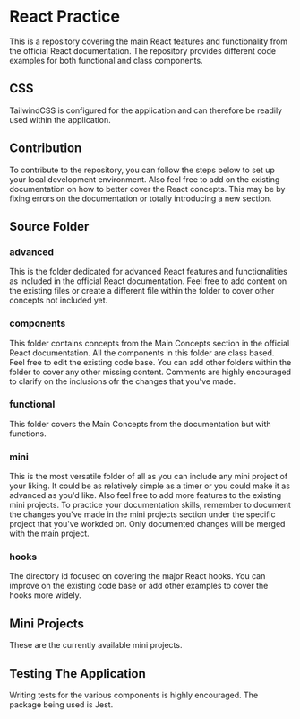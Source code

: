 # React Practice

This is a repository covering the main React features and functionality from the official React documentation.
The repository provides different code examples for both functional and class components.

## CSS

TailwindCSS is configured for the application and can therefore be readily used within the application.

## Contribution

To contribute to the repository, you can follow the steps below to set up your local development environment.
Also feel free to add on the existing documentation on how to better cover the React concepts. This may be by fixing errors on the documentation or totally introducing a new section.

## Source Folder

### advanced

This is the folder dedicated for advanced React features and functionalities as included in the official React documentation. Feel free to add content on the existing files or create a different file within the folder to cover other concepts not included yet.

### components

This folder contains concepts from the Main Concepts section in the official React documentation. All the components in this folder are class based. Feel free to edit the existing code base. You can add other folders within the folder to cover any other missing content. Comments are highly encouraged to clarify on the inclusions ofr the changes that you've made.

### functional

This folder covers the Main Concepts from the documentation but with functions.

### mini

This is the most versatile folder of all as you can include any mini project of your liking. It could be as relatively simple as a timer or you could make it as advanced as you'd like. Also feel free to add more features to the existing mini projects. To practice your documentation skills, remember to document the changes you've made in the mini projects section under the specific project that you've workded on.
Only documented changes will be merged with the main project.

### hooks

The directory id focused on covering the major React hooks. You can improve on the existing code base or add other examples to cover the hooks more widely.

## Mini Projects

These are the currently available mini projects.

## Testing The Application

Writing tests for the various components is highly encouraged. The package being used is Jest.

